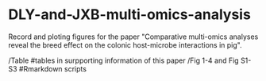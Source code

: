 # DLY-and-JXB-multi-omics-analysis
Record and ploting figures for the paper "Comparative multi-omics analyses reveal the breed effect on the colonic host-microbe interactions in pig".

/Table #tables in surpporting information of this paper
/Fig 1-4 and Fig S1-S3 #Rmarkdown scripts


